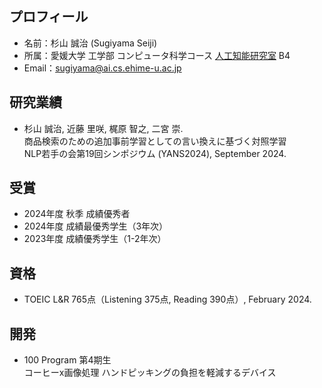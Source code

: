 ## プロフィール
- 名前：杉山 誠治 (Sugiyama Seiji)
- 所属：愛媛大学 工学部 コンピュータ科学コース [人工知能研究室](https://sites.google.com/view/ehime-nlp/) B4
- Email：sugiyama@ai.cs.ehime-u.ac.jp
  
## 研究業績
- 杉山 誠治, 近藤 里咲, 梶原 智之, 二宮 崇. <br>
商品検索のための追加事前学習としての言い換えに基づく対照学習 <br>
NLP若手の会第19回シンポジウム (YANS2024), September 2024.

## 受賞
- 2024年度 秋季 成績優秀者
- 2024年度 成績最優秀学生（3年次）
- 2023年度 成績優秀学生（1-2年次）

## 資格
- TOEIC L&R 765点（Listening 375点, Reading 390点）, February 2024.

## 開発
- 100 Program 第4期生 <br>
コーヒーx画像処理 ハンドピッキングの負担を軽減するデバイス
